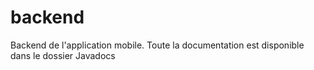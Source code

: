 # backend

Backend de l'application mobile. Toute la documentation est disponible dans le dossier Javadocs
